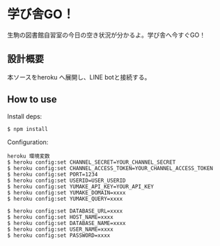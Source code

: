 # 学び舎GO！

生駒の図書館自習室の今日の空き状況が分かるよ。学び舎へ今すぐGO！

## 設計概要

本ソースをheroku へ展開し、LINE botと接続する。

## How to use

Install deps:

```bash
$ npm install
```

Configuration:

```
heroku 環境変数
$ heroku config:set CHANNEL_SECRET=YOUR_CHANNEL_SECRET
$ heroku config:set CHANNEL_ACCESS_TOKEN=YOUR_CHANNEL_ACCESS_TOKEN
$ heroku config:set PORT=1234
$ heroku config:set USERID=USER_USERID
$ heroku config:set YUMAKE_API_KEY=YOUR_API_KEY
$ heroku config:set YUMAKE_DOMAIN=xxxx
$ heroku config:set YUMAKE_QUERY=xxxx

$ heroku config:set DATABASE_URL=xxxx
$ heroku config:set HOST_NAME=xxxx
$ heroku config:set DATABASE_NAME=xxxx
$ heroku config:set USER_NAME=xxxx
$ heroku config:set PASSWORD=xxxx

```

